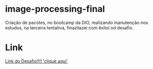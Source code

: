 # image-processing-final
Criação de pacotes, no bootcamp da DIO, realizando manutenção nos estudos, na terceira tentativa, finazilazei com êxitol od desafio.

# Link
[Link do Desafio!!!! 'clique aqui'](https://web.dio.me/project/descomplicando-a-criacao-de-pacotes-de-processamento-de-imagens-em-python/learning/3d3925ad-7a05-4068-9cf9-7f3f7b18e99f?back=/track/cognizant-cloud-data-engineer-2&tab=undefined&moduleId=undefined)
